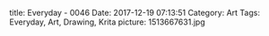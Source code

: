 title: Everyday - 0046
Date: 2017-12-19 07:13:51
Category: Art
Tags: Everyday, Art, Drawing, Krita
picture: 1513667631.jpg
